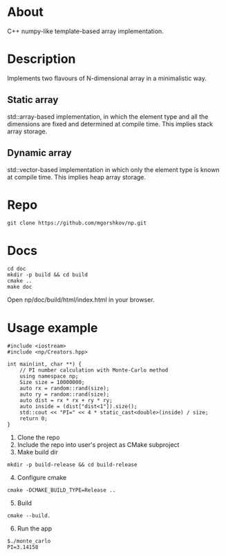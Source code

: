 # About
C++ numpy-like template-based array implementation.

# Description
Implements two flavours of N-dimensional array in a minimalistic way.

## Static array

std::array-based implementation, in which the element type and all the dimensions are fixed and determined at compile time.
This implies stack array storage.

## Dynamic array
std::vector-based implementation in which only the element type is known at compile time.
This implies heap array storage.

# Repo
```
git clone https://github.com/mgorshkov/np.git
```

# Docs
```
cd doc
mkdir -p build && cd build
cmake ..
make doc
```

Open np/doc/build/html/index.html in your browser.

# Usage example
```
#include <iostream>
#include <np/Creators.hpp>

int main(int, char **) {
    // PI number calculation with Monte-Carlo method
    using namespace np;
    Size size = 10000000;
    auto rx = random::rand(size);
    auto ry = random::rand(size);
    auto dist = rx * rx + ry * ry;
    auto inside = (dist["dist<1"]).size();
    std::cout << "PI=" << 4 * static_cast<double>(inside) / size;
    return 0;
}
```
1. Clone the repo
2. Include the repo into user's project as CMake subproject
3. Make build dir
```
mkdir -p build-release && cd build-release
```
4. Configure cmake
```
cmake -DCMAKE_BUILD_TYPE=Release ..
```
5. Build
```
cmake --build.
```
6. Run the app
```
$./monte_carlo
PI=3.14158
```
